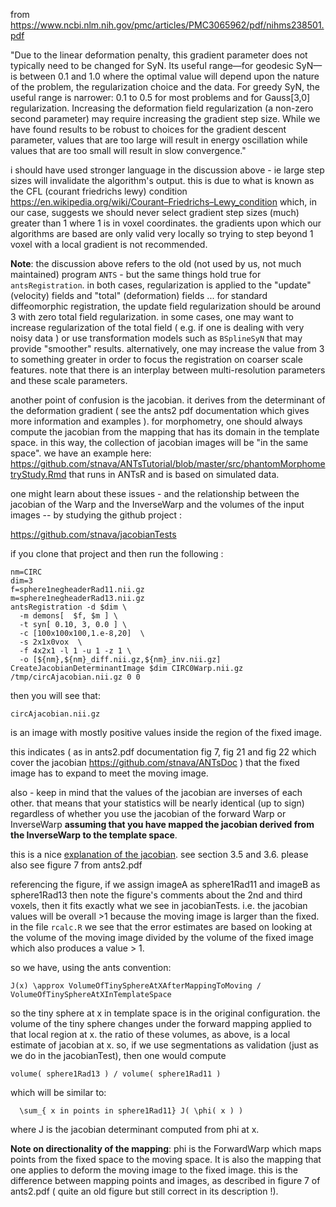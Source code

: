 from https://www.ncbi.nlm.nih.gov/pmc/articles/PMC3065962/pdf/nihms238501.pdf

"Due to the linear deformation penalty, this gradient parameter does not typically need to be changed for SyN. Its useful range—for geodesic SyN—is between 0.1 and 1.0 where the optimal value will depend upon the nature of the problem, the regularization choice and the data. For greedy SyN, the useful range is narrower: 0.1 to 0.5 for most problems and for Gauss[3,0] regularization. Increasing the deformation field regularization (a non-zero second parameter) may require increasing the gradient step size. While we have found results to be robust to choices for the gradient descent parameter, values that are too large will result in energy oscillation while values that are too small will result in slow convergence." 

​i should have used stronger language in the discussion above - ie large step sizes will invalidate the algorithm's output.​  this is due to what is known as the CFL (courant friedrichs lewy) condition https://en.wikipedia.org/wiki/Courant–Friedrichs–Lewy_condition which, in our case, suggests we should never select gradient step sizes (much) greater than 1 where 1 is in voxel coordinates.  the gradients upon which our algorithms are based are only valid very locally so trying to step beyond 1 voxel with a local gradient is not recommended.

**Note**: the discussion above refers to the old (not used by us, not much maintained) program `ANTS` - but the same things hold true for `antsRegistration`.  in both cases, regularization is applied to the "update" (velocity) fields and "total" (deformation) fields ... for standard diffeomorphic registration, the update field regularization should be around 3 with zero total field regularization.  in some cases, one may want to increase regularization of the total field ( e.g. if one is dealing with very noisy data ) or use transformation models such as `BSplineSyN` that may provide "smoother" results.  alternatively, one may increase the value from 3 to something greater in order to focus the registration on coarser scale features.  note that there is an interplay between multi-resolution parameters and these scale parameters.

another point of confusion is the jacobian.  it derives from the determinant of the deformation gradient ( see the ants2 pdf documentation which gives more information and examples ).  for morphometry, one should always compute the jacobian from the mapping that has its domain in the template space.  in this way, the collection of jacobian images will be "in the same space".  we have an example here:  https://github.com/stnava/ANTsTutorial/blob/master/src/phantomMorphometryStudy.Rmd that runs in ANTsR and is based on simulated data.

one might learn about these issues - and the relationship between the jacobian of the Warp and the InverseWarp and the volumes of the input images -- by studying the github project :

https://github.com/stnava/jacobianTests

if you clone that project and then run the following :

```
nm=CIRC
dim=3
f=sphere1negheaderRad11.nii.gz
m=sphere1negheaderRad13.nii.gz
antsRegistration -d $dim \
  -m demons[  $f, $m ] \
  -t syn[ 0.10, 3, 0.0 ] \
  -c [100x100x100,1.e-8,20]  \
  -s 2x1x0vox  \
  -f 4x2x1 -l 1 -u 1 -z 1 \
  -o [${nm},${nm}_diff.nii.gz,${nm}_inv.nii.gz]
CreateJacobianDeterminantImage $dim CIRC0Warp.nii.gz /tmp/circAjacobian.nii.gz 0 0
```

then you will see that:

```
circAjacobian.nii.gz
```

is an image with mostly positive values inside the region of the fixed image.

this indicates ( as in ants2.pdf documentation fig 7, fig 21 and fig 22  which cover the jacobian https://github.com/stnava/ANTsDoc ) that the fixed image has to expand to meet the moving image.

also - keep in mind that the values of the jacobian are inverses of each other.  that means that your statistics will be nearly identical (up to sign) regardless of whether you use the jacobian of the forward Warp or InverseWarp **assuming that you have mapped the jacobian derived from the InverseWarp to the template space**.

this is a nice [explanation of the jacobian](http://www.brown.edu/Departments/Engineering/Courses/En221/Notes/Kinematics/Kinematics.htm).  see section 3.5 and 3.6. please also see figure 7 from ants2.pdf 

referencing the figure, if we assign imageA as sphere1Rad11 ​and imageB as sphere1Rad13​ ​then note the figure's comments about the 2nd and third voxels, then it fits exactly what we see in jacobianTests. i.e.  the jacobian values will be overall >1 because the moving image is larger than the fixed. ​in the file `rcalc.R` we see that the error estimates​ are based on looking at the volume of the moving image divided by the volume of the fixed image which also produces a value > 1.  

​so we have, using the ants convention:

```
J(x) \approx VolumeOfTinySphereAtXAfterMappingToMoving / VolumeOfTinySphereAtXInTemplateSpace
```

​so the tiny sphere at x in template space is in the original configuration.  the volume of the tiny sphere changes under the forward mapping applied to that local region at x.   the ratio of these volumes, as above, is a local estimate of jacobian at x.​ so, if we use segmentations as validation (just as we do in the jacobianTest), then one would compute  

```
volume( sphere1Rad13​ ) / volume( sphere1Rad11 )
```

which will be similar to:

```
  \sum_{ x in points in sphere1Rad11} J( \phi( x ) ) 
```

where J is the jacobian determinant computed from phi at x. 

**Note on directionality of the mapping**:   phi is the ForwardWarp which maps points from the fixed space to the moving space.  It is also the mapping that one applies to deform the moving image to the fixed image. this is the difference between mapping points and images, as described in figure 7 of ants2.pdf ( quite an old figure but still correct in its description !).


